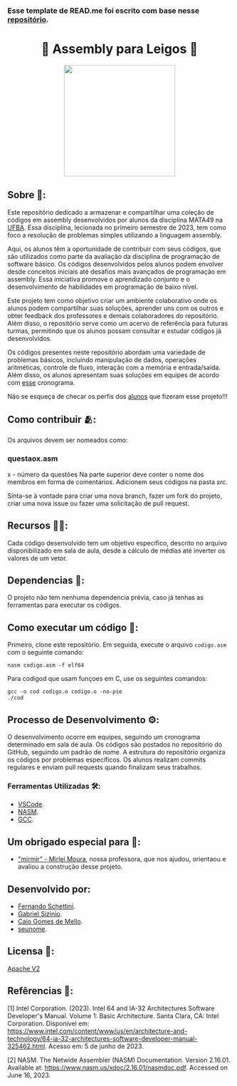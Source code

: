 ### Esse template de READ.me foi escrito com base nesse [repositório](https://github.com/FernandoSchett/github_readme_template).

<h1 align="center">🤖 Assembly para Leigos 🤖</h1>

<div align="center">
	<a href="link_for_webite">
	<img height = "250em" src = "https://github.com/FernandoSchett/github_readme_template/assets/80331486/5d7492a2-715c-4af3-9823-91f534542bef" />
    </a>
</div>

## Sobre 🤔:

Este repositório dedicado a armazenar e compartilhar uma coleção de códigos em assembly desenvolvidos por alunos da disciplina MATA49 na [UFBA](https://www.ufba.br/). Essa disciplina, lecionada no primeiro semestre de 2023, tem como foco a resolução de problemas simples utilizando a linguagem assembly.  

Aqui, os alunos têm a oportunidade de contribuir com seus códigos, que são utilizados como parte da avaliação da disciplina de programação de software básico. Os códigos desenvolvidos pelos alunos podem envolver desde conceitos iniciais até desafios mais avançados de programação em assembly. Essa iniciativa promove o aprendizado conjunto e o desenvolvimento de habilidades em programação de baixo nível.

Este projeto tem como objetivo criar um ambiente colaborativo onde os alunos podem compartilhar suas soluções, aprender uns com os outros e obter feedback dos professores e demais colaboradores do repositório. Além disso, o repositório serve como um acervo de referência para futuras turmas, permitindo que os alunos possam consultar e estudar códigos já desenvolvidos.

Os códigos presentes neste repositório abordam uma variedade de problemas básicos, incluindo manipulação de dados, operações aritméticas, controle de fluxo, interação com a memória e entrada/saída. Além disso, os alunos apresentam suas soluções em equipes de acordo com [esse](https://docs.google.com/spreadsheets/d/1ITKwMUDB739c5Pux2MFQANEtisxlyxqnpVivWq9hsFM/edit#gid=0) cronograma.

Não se esqueça de checar os perfis dos [alunos](#desenvolvido-por) que fizeram esse projeto!!!


## Como contribuir 🫂:

Os arquivos devem ser nomeados como:
### questaox.asm 
x - número da questões
Na parte superior deve conter o nome dos membros em forma de comentários.
Adicionem seus códigos na pasta _src_.

Sinta-se à vontade para criar uma nova branch, fazer um fork do projeto, criar uma nova issue ou fazer uma solicitação de pull request.

## Recursos 🧑‍🔬:

Cada código desenvolvido tem um objetivo especifico, descrito no arquivo disponibilizado em sala de aula, desde a cálculo de médias até inverter os valores de um vetor.

## Dependencias 🚚:

O projeto não tem nenhuma dependencia prévia, caso já tenhas as ferramentas para executar os códigos.


## Como executar um código 🏃:

Primeiro, clone este repositório. Em seguida, execute o arquivo ```codigo.asm``` com o seguinte comando:

	nasm codigo.asm -f elf64

Para codigod que usam funçoes em C, use os seguintes comandos: 	

	gcc -o cod codigo.o codigo.o -no-pie
	./cod

## Processo de Desenvolvimento ⚙️:

O desenvolvimento ocorre em equipes, seguindo um cronograma determinado em sala de aula. Os códigos são postados no repositório do GitHub, seguindo um padrão de nome. A estrutura do repositório organiza os códigos por problemas específicos. Os alunos realizam commits regulares e enviam pull requests quando finalizam seus trabalhos.

### Ferramentas Utilizadas 🛠️: 

- [VSCode](https://code.visualstudio.com/). 
- [NASM](https://www.nasm.us/).
- [GCC](https://gcc.gnu.org/).

## Um obrigado especial para 🥰:
- ["mirmir" - Mirlei Moura](https://github.com/mirleims), nossa professora, que nos ajudou, orientaou e avaliou a construção desse projeto.

## Desenvolvido por:
- [Fernando Schettini](https://github.com/FernandoSchett).
- [Gabriel Sizinio](https://github.com/gabsizinio).
- [Caio Gomes de Mello](https://github.com/caiogmello).
- [seunome](seu_link).

## Licensa 📜:

[Apache V2](https://choosealicense.com/licenses/apache-2.0/)

## Refêrencias 📙:
	
[1] Intel Corporation. (2023). Intel 64 and IA-32 Architectures Software Developer's Manual. Volume 1: Basic Architecture. Santa Clara, CA: Intel Corporation. Disponível em: https://www.intel.com/content/www/us/en/architecture-and-technology/64-ia-32-architectures-software-developer-manual-325462.html. Acesso em: 5 de junho de 2023.

[2] NASM. The Netwide Assembler (NASM) Documentation. Version 2.16.01. Available at: https://www.nasm.us/xdoc/2.16.01/nasmdoc.pdf. Accessed on June 16, 2023.

	
